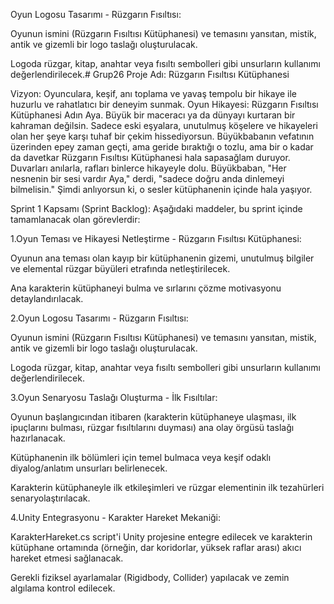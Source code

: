 Oyun Logosu Tasarımı - Rüzgarın Fısıltısı:

Oyunun ismini (Rüzgarın Fısıltısı Kütüphanesi) ve temasını yansıtan, mistik, antik ve gizemli bir logo taslağı oluşturulacak.

Logoda rüzgar, kitap, anahtar veya fısıltı sembolleri gibi unsurların kullanımı değerlendirilecek.# Grup26
Proje Adı: Rüzgarın Fısıltısı Kütüphanesi

Vizyon: Oyunculara, keşif, anı toplama ve yavaş tempolu bir hikaye ile huzurlu ve rahatlatıcı bir deneyim sunmak.
Oyun Hikayesi: Rüzgarın Fısıltısı Kütüphanesi
Adın Aya. Büyük bir maceracı ya da dünyayı kurtaran bir kahraman değilsin. Sadece eski eşyalara, unutulmuş köşelere ve hikayeleri olan her şeye karşı tuhaf bir çekim hissediyorsun. Büyükbabanın vefatının üzerinden epey zaman geçti, ama geride bıraktığı o tozlu, ama bir o kadar da davetkar Rüzgarın Fısıltısı Kütüphanesi hala sapasağlam duruyor. Duvarları anılarla, rafları binlerce hikayeyle dolu. Büyükbaban, "Her nesnenin bir sesi vardır Aya," derdi, "sadece doğru anda dinlemeyi bilmelisin." Şimdi anlıyorsun ki, o sesler kütüphanenin içinde hala yaşıyor.

Sprint 1 Kapsamı (Sprint Backlog):
Aşağıdaki maddeler, bu sprint içinde tamamlanacak olan görevlerdir:

1.Oyun Teması ve Hikayesi Netleştirme - Rüzgarın Fısıltısı Kütüphanesi:

Oyunun ana teması olan kayıp bir kütüphanenin gizemi, unutulmuş bilgiler ve elemental rüzgar büyüleri etrafında netleştirilecek.

Ana karakterin kütüphaneyi bulma ve sırlarını çözme motivasyonu detaylandırılacak.

2.Oyun Logosu Tasarımı - Rüzgarın Fısıltısı:

Oyunun ismini (Rüzgarın Fısıltısı Kütüphanesi) ve temasını yansıtan, mistik, antik ve gizemli bir logo taslağı oluşturulacak.

Logoda rüzgar, kitap, anahtar veya fısıltı sembolleri gibi unsurların kullanımı değerlendirilecek.

3.Oyun Senaryosu Taslağı Oluşturma - İlk Fısıltılar:

Oyunun başlangıcından itibaren (karakterin kütüphaneye ulaşması, ilk ipuçlarını bulması, rüzgar fısıltılarını duyması) ana olay örgüsü taslağı hazırlanacak.

Kütüphanenin ilk bölümleri için temel bulmaca veya keşif odaklı diyalog/anlatım unsurları belirlenecek.

Karakterin kütüphaneyle ilk etkileşimleri ve rüzgar elementinin ilk tezahürleri senaryolaştırılacak.

4.Unity Entegrasyonu - Karakter Hareket Mekaniği:

KarakterHareket.cs script'i Unity projesine entegre edilecek ve karakterin kütüphane ortamında (örneğin, dar koridorlar, yüksek raflar arası) akıcı hareket etmesi sağlanacak.

Gerekli fiziksel ayarlamalar (Rigidbody, Collider) yapılacak ve zemin algılama kontrol edilecek.

